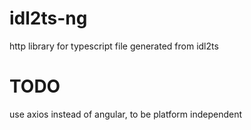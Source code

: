 # idl2ts-ng

http library for typescript file generated from idl2ts

# TODO

use axios instead of angular, to be platform independent
